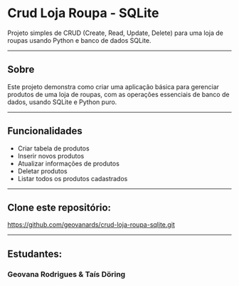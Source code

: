 # Crud Loja Roupa - SQLite

Projeto simples de CRUD (Create, Read, Update, Delete) para uma loja de roupas usando Python e banco de dados SQLite.

---

## Sobre

Este projeto demonstra como criar uma aplicação básica para gerenciar produtos de uma loja de roupas, com as operações essenciais de banco de dados, usando SQLite e Python puro.

---

## Funcionalidades

- Criar tabela de produtos
- Inserir novos produtos
- Atualizar informações de produtos
- Deletar produtos
- Listar todos os produtos cadastrados

---
## Clone este repositório:

https://github.com/geovanards/crud-loja-roupa-sqlite.git

---

## Estudantes:
### Geovana Rodrigues & Taís Döring
